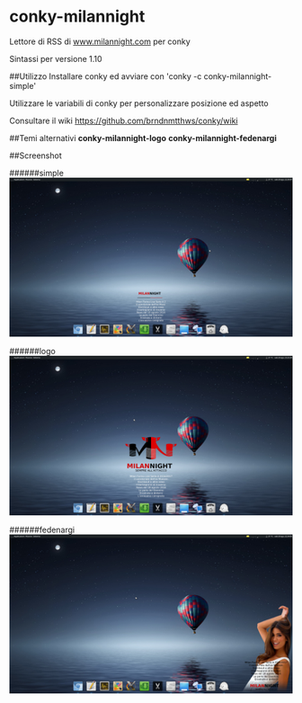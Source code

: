 # conky-milannight
Lettore di RSS di www.milannight.com per conky

Sintassi per versione 1.10

##Utilizzo
Installare conky ed avviare con 'conky -c conky-milannight-simple'

Utilizzare le variabili di conky per personalizzare posizione ed aspetto

Consultare il wiki
https://github.com/brndnmtthws/conky/wiki

##Temi alternativi
**conky-milannight-logo**
**conky-milannight-fedenargi**

##Screenshot

######simple
[![screenshot](https://github.com/alepsrt/conky-milannight/raw/master/screenshots/conky-milannight-simple.jpg)](https://github.com/alepsrt/conky-milannight/raw/master/screenshots/conky-milannight-simple.jpg)

######logo
[![screenshot](https://github.com/alepsrt/conky-milannight/raw/master/screenshots/conky-milannight-logo.jpg)](https://github.com/alepsrt/conky-milannight/raw/master/screenshots/conky-milannight-logo.jpg)

######fedenargi
[![screenshot](https://github.com/alepsrt/conky-milannight/raw/master/screenshots/conky-milannight-fedenargi.jpg)](https://github.com/alepsrt/conky-milannight/raw/master/screenshots/conky-milannight-fedenargi.jpg)
